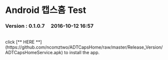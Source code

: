 # Android 캡스홈 Test

### Version  :  0.1.0.7&nbsp;&nbsp;&nbsp;&nbsp;&nbsp;2016-10-12 16:57
<br>
click [** HERE **](https://github.com/ncomztwo/ADTCapsHome/raw/master/Release_Version/ADTCapsHomeService.apk) to install the app.
